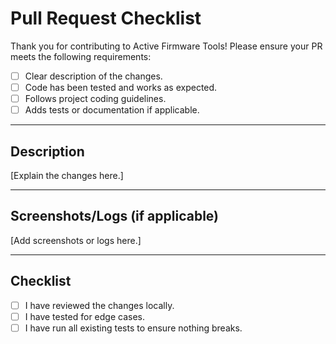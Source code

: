 # Pull Request Checklist

Thank you for contributing to Active Firmware Tools! Please ensure your PR meets the following requirements:

- [ ] Clear description of the changes.
- [ ] Code has been tested and works as expected.
- [ ] Follows project coding guidelines.
- [ ] Adds tests or documentation if applicable.

---

## Description

[Explain the changes here.]

---

## Screenshots/Logs (if applicable)

[Add screenshots or logs here.]

---

## Checklist

- [ ] I have reviewed the changes locally.
- [ ] I have tested for edge cases.
- [ ] I have run all existing tests to ensure nothing breaks.
